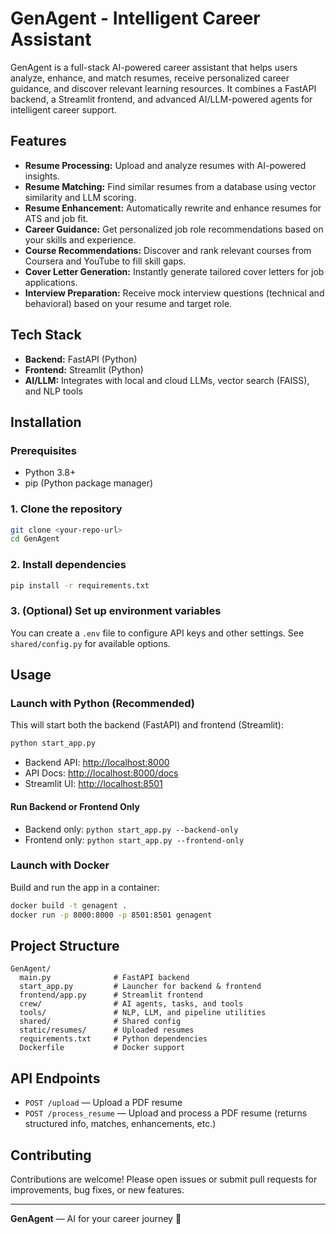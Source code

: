 # GenAgent - Intelligent Career Assistant

GenAgent is a full-stack AI-powered career assistant that helps users analyze, enhance, and match resumes, receive personalized career guidance, and discover relevant learning resources. It combines a FastAPI backend, a Streamlit frontend, and advanced AI/LLM-powered agents for intelligent career support.

## Features

- **Resume Processing:** Upload and analyze resumes with AI-powered insights.
- **Resume Matching:** Find similar resumes from a database using vector similarity and LLM scoring.
- **Resume Enhancement:** Automatically rewrite and enhance resumes for ATS and job fit.
- **Career Guidance:** Get personalized job role recommendations based on your skills and experience.
- **Course Recommendations:** Discover and rank relevant courses from Coursera and YouTube to fill skill gaps.
- **Cover Letter Generation:** Instantly generate tailored cover letters for job applications.
- **Interview Preparation:** Receive mock interview questions (technical and behavioral) based on your resume and target role.

## Tech Stack

- **Backend:** FastAPI (Python)
- **Frontend:** Streamlit (Python)
- **AI/LLM:** Integrates with local and cloud LLMs, vector search (FAISS), and NLP tools

## Installation

### Prerequisites

- Python 3.8+
- pip (Python package manager)

### 1. Clone the repository

```bash
git clone <your-repo-url>
cd GenAgent
```

### 2. Install dependencies

```bash
pip install -r requirements.txt
```

### 3. (Optional) Set up environment variables

You can create a `.env` file to configure API keys and other settings. See `shared/config.py` for available options.

## Usage

### Launch with Python (Recommended)

This will start both the backend (FastAPI) and frontend (Streamlit):

```bash
python start_app.py
```

- Backend API: [http://localhost:8000](http://localhost:8000)
- API Docs: [http://localhost:8000/docs](http://localhost:8000/docs)
- Streamlit UI: [http://localhost:8501](http://localhost:8501)

#### Run Backend or Frontend Only

- Backend only: `python start_app.py --backend-only`
- Frontend only: `python start_app.py --frontend-only`

### Launch with Docker

Build and run the app in a container:

```bash
docker build -t genagent .
docker run -p 8000:8000 -p 8501:8501 genagent
```

## Project Structure

```
GenAgent/
  main.py              # FastAPI backend
  start_app.py         # Launcher for backend & frontend
  frontend/app.py      # Streamlit frontend
  crew/                # AI agents, tasks, and tools
  tools/               # NLP, LLM, and pipeline utilities
  shared/              # Shared config
  static/resumes/      # Uploaded resumes
  requirements.txt     # Python dependencies
  Dockerfile           # Docker support
```

## API Endpoints

- `POST /upload` — Upload a PDF resume
- `POST /process_resume` — Upload and process a PDF resume (returns structured info, matches, enhancements, etc.)

## Contributing

Contributions are welcome! Please open issues or submit pull requests for improvements, bug fixes, or new features.

---

**GenAgent** — AI for your career journey 🚀

